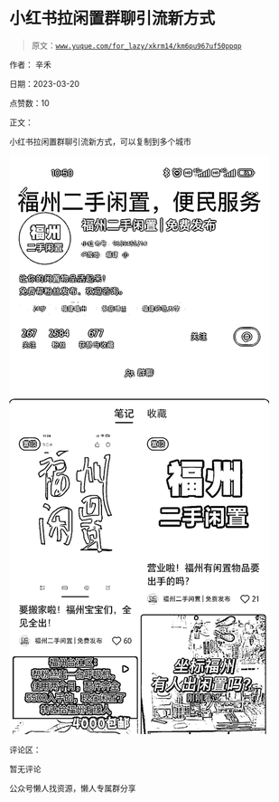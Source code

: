 # 小红书拉闲置群聊引流新方式

> 原文：[`www.yuque.com/for_lazy/xkrm14/km6pu967uf50ppqp`](https://www.yuque.com/for_lazy/xkrm14/km6pu967uf50ppqp)



作者： 辛禾



日期：2023-03-20



点赞数：10



正文：



小红书拉闲置群聊引流新方式，可以复制到多个城市



![](img/936256b651f018836a8cb64232eb5c02.png)  

评论区：



暂无评论



公众号懒人找资源，懒人专属群分享

</ne-p>